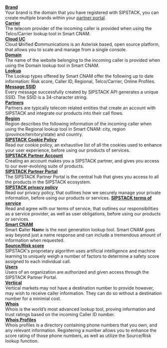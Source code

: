 [**Brand**](https://www.sipstack.com/resources/docs/partner-portal)  
Your brand is the domain that you have registered with SIPSTACK, you can create multiple brands within your [partner portal]( https://www.sipstack.com/resources/docs/partner-portal).   
[**Carrier**](https://www.sipstack.com/resources/docs/smart-cnam)  
The telecom provider of the incoming caller is provided when using the Telco/Carrier lookup tool in Smart CNAM.  
[**Cloud UC**]( https://www.sipstack.com/products/cloud-uc)  
Cloud **U**nified **C**ommunications is an Asterisk based, open source platform, that allows you to scale and manage from a single console.  
[**Domain**](https://www.sipstack.com/resources/docs/smart-cnam)  
The name of the website belonging to the incoming caller is provided when using the Domain lookup tool in Smart CNAM.   
[**Lookup**](https://www.sipstack.com/resources/docs/smart-cnam)  
The Lookup types offered by Smart CNAM offer the following up to date information: Risk score, Caller ID, Regional, Telco/Carrier, Online Profiles.     
[**Message SSID**](https://www.sipstack.com/resources/knowledge-base/text-messaging/what-is-a-message-ssid)   
Every message successfully created by SIPSTACK API generates a unique SSID. The SSID is a 34-character string.  
[**Partners**](https://www.sipstack.com/products/smart-cnam#faqs)  
Partners are typically telecom related entities that create an account with SIPSTACK and integrate our products into their call flows.   
[**Region**](https://www.sipstack.com/resources/docs/smart-cnam)  
Region describes the following information of the incoming caller when using the Regional lookup tool in Smart CNAM: city, region (province/territory/state) and country.   
[**SIPSTACK Cookie Policy**](https://www.sipstack.com/legal/privacy)  
Read our cookie policy, an exhaustive list of all the cookies used to enhance your user experience, before using our products of services.   
[**SIPSTACK Partner Account**](https://www.sipstack.com/resources/docs/partner-portal)   
Creating an account makes you a SIPSTACK partner, and gives you access to our ever-evolving suite of products.  
[**SIPSTACK Partner Portal**](https://www.sipstack.com/resources/docs/partner-portal)   
The SIPSTACK Partner Portal is the central hub that gives you access to all the products in the SIPSTACK ecosystem.   
[**SIPSTACK privacy policy**](https://www.sipstack.com/legal/privacy)   
Read our privacy policy, that outlines how we securely manage your private information, before using our products or services. 
[**SIPSTACK terms of service**](https://www.sipstack.com/legal/tos)  
Read and agree with our terms of service, that outlines our responsibilities as a service provider, as well as user obligations, before using our products or services.   
[**Smart CNAM**](https://www.sipstack.com/resources/docs/smart-cnam)  
Smart **C**aller **Nam**e is the next generation lookup tool. Smart CNAM goes way beyond just a name response and can include a tremendous amount of information when requested.  
[**Source/Risk score**](https://www.sipstack.com/resources/docs/smart-cnam)  
SIPSTACK's proprietary algorithm uses artificial intelligence and machine learning to uniquely weigh a number of factors to determine a safety score assigned to each individual call.  
[**Users**](https://www.sipstack.com/resources/docs/partner-portal)  
Users of an organization are authorized and given access through the SIPSTACK Partner Portal.  
[**Vertical**](https://www.sipstack.com/products/smart-cnam#faqs)  
Vertical markets may not have a destination number to provide however, may wish to receive caller information. They can do so without a destination number for a minimial cost.   
[**Whois**](https://whois.sipstack.com/)  
Whois is the world’s most advanced lookup tool, proving information and trust ratings based on the incoming Caller ID number.  
[**Whois Profiles**](https://www.sipstack.com/resources/docs/partner-portal)  
Whois profiles is a directory containing phone numbers that you own, and any relevant information. Registering a number allows you to enhance the score rating of those phone numbers, as well as utilize the Source/Risk lookup function.  
